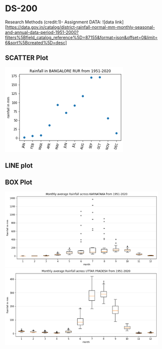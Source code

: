# DS-200
Research Methods (credit:1)- Assignment
DATA: ![data link][https://data.gov.in/catalog/district-rainfall-normal-mm-monthly-seasonal-and-annual-data-period-1951-2000?filters%5Bfield_catalog_reference%5D=87155&format=json&offset=0&limit=6&sort%5Bcreated%5D=desc]

## SCATTER Plot
![stack Overflow](https://raw.githubusercontent.com/amrajak/DS-200/main/plot/scatter.png)


## LINE plot


## BOX Plot
![stack Overflow](https://raw.githubusercontent.com/amrajak/DS-200/main/plot/box1.png)
![stack Overflow](https://raw.githubusercontent.com/amrajak/DS-200/main/plot/box2.png)

